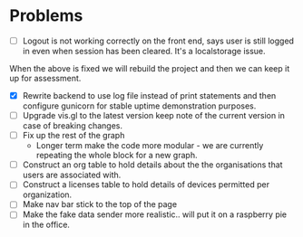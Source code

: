 # Problems
- [ ] Logout is not working correctly on the front end, says user is still logged in even when session has been cleared. It's a localstorage issue.

When the above is fixed we will rebuild the project and then we can keep it up for assessment.

- [x] Rewrite backend to use log file instead of print statements and then configure gunicorn for stable uptime demonstration purposes.
- [ ] Upgrade vis.gl to the latest version keep note of the current version in case of breaking changes.
- [ ] Fix up the rest of the graph
  - Longer term make the code more modular - we are currently repeating the whole block for a new graph.
- [ ] Construct an org table to hold details about the the organisations that users are associated with.
- [ ] Construct a licenses table to hold details of devices permitted per organization.
- [ ] Make nav bar stick to the top of the page
- [ ] Make the fake data sender more realistic.. will put it on a raspberry pie in the office.